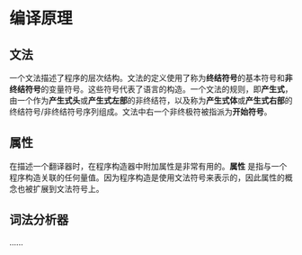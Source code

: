 # 编译原理

## 文法

一个文法描述了程序的层次结构。文法的定义使用了称为**终结符号**的基本符号和**非终结符号**的变量符号。这些符号代表了语言的构造。一个文法的规则，即**产生式**，由一个作为**产生式头**或**产生式左部**的非终结符，以及称为**产生式体**或**产生式右部**的终结符号/非终结符号序列组成。文法中右一个非终极符被指派为**开始符号**。

## 属性

在描述一个翻译器时，在程序构造器中附加属性是非常有用的。**属性** 是指与一个程序构造关联的任何量值。因为程序构造是使用文法符号来表示的，因此属性的概念也被扩展到文法符号上。

## 词法分析器

......
